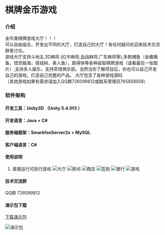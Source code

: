 # 棋牌金币游戏

### 介绍
金币类棋牌游戏大厅！！！<br/>
可以自由组合，开发出不同的大厅，打造自己的大厅！有任何疑问欢迎来技术交流群里讨论。<br/>
游戏大厅支持斗地主,3D麻将 (红中麻将,血战麻将,广东麻将等),多款捕鱼（金蟾捕鱼，悟空脑海，摇钱树，美人鱼），跑得快等各种益智棋牌游戏（请看最后一张图片）,支持多人娱乐，支持茶馆俱乐部。当然当你了解项目后，你也可以自己开发自己的游戏，打造自己完整的产品。
大厅包含了各种游戏源码<br/> 
（其他游戏如果有需求请加入QQ群726099812或联系管理员765858558）
 

### 软件架构 
#### 开发工具：Unity3D （Unity 5.4.0f3 ）
#### 开发语言：Java + C#
#### 服务端框架：SmarkfoxServer2x + MySQL
#### 客户端语言：C#
 
#### 使用说明
1. 直接运行可执行游戏 
![大厅](https://images.gitee.com/uploads/images/2019/0626/182514_c6619441_1408290.jpeg "hall.jpg")
![房间](https://images.gitee.com/uploads/images/2019/0626/182608_4f8c5a13_1408290.jpeg "room.jpg")
![商店](https://images.gitee.com/uploads/images/2019/0626/182644_bbc55543_1408290.jpeg "shop.jpg")
![签到](https://images.gitee.com/uploads/images/2019/0626/182711_84b99ec4_1408290.jpeg "sign.jpg")
![银行](https://images.gitee.com/uploads/images/2019/0626/182728_89214bb6_1408290.jpeg "bank.jpg")
![游戏](https://images.gitee.com/uploads/images/2019/0626/182747_62310769_1408290.jpeg "games.jpg")

#### 技术交流群
QQ群 726099812

#### 演示包下载
[下载演示包](http://d.yxixia.com/zydemo)

![演示包](https://images.gitee.com/uploads/images/2019/1210/091857_8380f563_2525.png "qrcode.png")